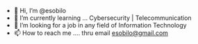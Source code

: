 - 👋 Hi, I’m @esobilo
- 🌱 I’m currently learning ... Cybersecurity | Telecommunication
- 💞️ I’m looking for a job in any field of Information Technology
- 📫 How to reach me .... thru email esobilo@gmail.com
